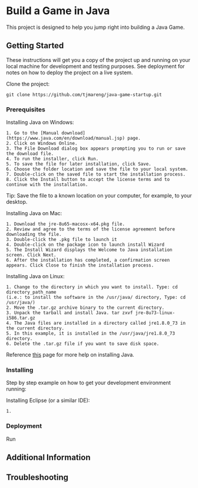 # Build a Game in Java

This project is designed to help you jump right into building a Java Game. 

## Getting Started

These instructions will get you a copy of the project up and running on your local machine for development and testing purposes. See deployment for notes on how to deploy the project on a live system.

Clone the project:

```
git clone https://github.com/tjmareng/java-game-startup.git
```

### Prerequisites

Installing Java on Windows:

```
1. Go to the [Manual download](https://www.java.com/en/download/manual.jsp) page.
2. Click on Windows Online.
3. The File Download dialog box appears prompting you to run or save the download file.
4. To run the installer, click Run.
5. To save the file for later installation, click Save. 
6. Choose the folder location and save the file to your local system. 
7. Double-click on the saved file to start the installation process.
8. Click the Install button to accept the license terms and to continue with the installation. 
```
Tip: Save the file to a known location on your computer, for example, to your desktop.

Installing Java on Mac:

```
1. Download the jre-8u65-macosx-x64.pkg file. 
2. Review and agree to the terms of the license agreement before downloading the file.
3. Double-click the .pkg file to launch it
4. Double-click on the package icon to launch install Wizard
5. The Install Wizard displays the Welcome to Java installation screen. Click Next.
6. After the installation has completed, a confirmation screen appears. Click Close to finish the installation process. 
```

Installing Java on Linux:

```
1. Change to the directory in which you want to install. Type: cd directory_path_name
(i.e.: to install the software in the /usr/java/ directory, Type: cd /usr/java/)
2. Move the .tar.gz archive binary to the current directory.
3. Unpack the tarball and install Java. tar zxvf jre-8u73-linux-i586.tar.gz
4. The Java files are installed in a directory called jre1.8.0_73 in the current directory. 
5. In this example, it is installed in the /usr/java/jre1.8.0_73 directory.
6. Delete the .tar.gz file if you want to save disk space. 
```

Reference [this](https://www.java.com/en/download/help/download_options.xml) page for more help on installing Java.

### Installing

Step by step example on how to get your development environment running:

Installing Eclipse (or a similar IDE):

```
1. 
```

### Deployment

Run 

## Additional Information

## Troubleshooting
